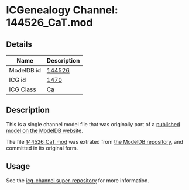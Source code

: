 # ICGenealogy Channel: 144526\_CaT.mod

## Details

Name | Description
---- | -----------
ModelDB id | [144526](http://senselab.med.yale.edu/ModelDB/ShowModel.cshtml?model=144526)
ICG id | [1470](http://icg.neurotheory.ox.ac.uk/channels/3/1470)
ICG Class | [Ca](http://icg.neurotheory.ox.ac.uk/channels/3)

## Description

This is a single channel model file that was originally part of a [published model on the ModelDB website](http://senselab.med.yale.edu/mModelDB/ShowModel.cshtml?model=144526).

The file [144526\_CaT.mod](144526_CaT.mod) was extrated from [the ModelDB repository](http://senselab.med.yale.edu/ModelDB/ShowModel.cshtml?model=144526), and committed in its original form.

## Usage

See the [icg-channel super-repository](https://github.com/icgenealogy/icg-channels) for more information.